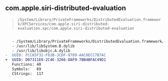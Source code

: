 ## com.apple.siri-distributed-evaluation

> `/System/Library/PrivateFrameworks/DistributedEvaluation.framework/XPCServices/com.apple.siri-distributed-evaluation.xpc/com.apple.siri-distributed-evaluation`

```diff

   - /System/Library/PrivateFrameworks/DistributedEvaluation.framework/DistributedEvaluation
   - /usr/lib/libSystem.B.dylib
   - /usr/lib/libobjc.A.dylib
-  UUID: FCC65F32-F63B-3CDF-9789-AAC0ECC7B7AC
+  UUID: D07311E8-2C4E-3266-8AF9-7BB4BFAC49D1
   Functions: 40
   Symbols:   69
   CStrings:  117

```
